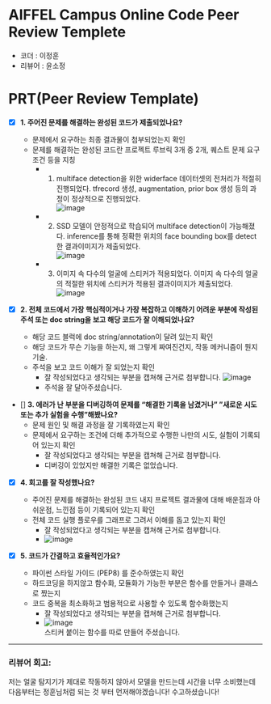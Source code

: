# AIFFEL Campus Online Code Peer Review Templete
- 코더 : 이정훈
- 리뷰어 : 윤소정


# PRT(Peer Review Template)
- [X]  **1. 주어진 문제를 해결하는 완성된 코드가 제출되었나요?**
    - 문제에서 요구하는 최종 결과물이 첨부되었는지 확인
    - 문제를 해결하는 완성된 코드란 프로젝트 루브릭 3개 중 2개, 
    퀘스트 문제 요구조건 등을 지칭
        - 1. multiface detection을 위한 widerface 데이터셋의 전처리가 적절히 진행되었다.	tfrecord 생성, augmentation, prior box 생성 등의 과정이 정상적으로 진행되었다.
      <br>![image](https://github.com/coronarita1991/AIFFEL_RESEARCH_STUDY/assets/104029654/62fd59ec-fb5a-457e-98e0-a1040e5a019e)<br>

        - 2. SSD 모델이 안정적으로 학습되어 multiface detection이 가능해졌다.	inference를 통해 정확한 위치의 face bounding box를 detect한 결과이미지가 제출되었다. <br> ![image](https://github.com/coronarita1991/AIFFEL_RESEARCH_STUDY/assets/104029654/dc46ac4f-8160-4776-a03c-56360c95987a)<br>

        - 3. 이미지 속 다수의 얼굴에 스티커가 적용되었다.	이미지 속 다수의 얼굴의 적절한 위치에 스티커가 적용된 결과이미지가 제출되었다.<br>
        ![image](https://github.com/coronarita1991/AIFFEL_RESEARCH_STUDY/assets/104029654/58323335-01bc-4d3d-97ec-8c96a035ee49)<br>

    
- [X]  **2. 전체 코드에서 가장 핵심적이거나 가장 복잡하고 이해하기 어려운 부분에 작성된 
주석 또는 doc string을 보고 해당 코드가 잘 이해되었나요?**
    - 해당 코드 블럭에 doc string/annotation이 달려 있는지 확인
    - 해당 코드가 무슨 기능을 하는지, 왜 그렇게 짜여진건지, 작동 메커니즘이 뭔지 기술.
    - 주석을 보고 코드 이해가 잘 되었는지 확인
        - 잘 작성되었다고 생각되는 부분을 캡쳐해 근거로 첨부합니다.
        ![image](https://github.com/coronarita1991/AIFFEL_RESEARCH_STUDY/assets/104029654/a85b4516-0053-41e0-b112-15f11b2394e1)
        - 주석을 잘 달아주셨습니다.
          
- []  **3. 에러가 난 부분을 디버깅하여 문제를 “해결한 기록을 남겼거나” 
”새로운 시도 또는 추가 실험을 수행”해봤나요?**
    - 문제 원인 및 해결 과정을 잘 기록하였는지 확인
    - 문제에서 요구하는 조건에 더해 추가적으로 수행한 나만의 시도, 
    실험이 기록되어 있는지 확인
        - 잘 작성되었다고 생각되는 부분을 캡쳐해 근거로 첨부합니다.
        - 디버깅이 있었지만 해결한 기록은 없었습니다.
        
- [X]  **4. 회고를 잘 작성했나요?**
    - 주어진 문제를 해결하는 완성된 코드 내지 프로젝트 결과물에 대해
    배운점과 아쉬운점, 느낀점 등이 기록되어 있는지 확인
    - 전체 코드 실행 플로우를 그래프로 그려서 이해를 돕고 있는지 확인
        - 잘 작성되었다고 생각되는 부분을 캡쳐해 근거로 첨부합니다.
        - ![image](https://github.com/coronarita1991/AIFFEL_RESEARCH_STUDY/assets/104029654/aecd5215-de9e-436b-a4c2-b575f395b555) <br>
        

        
- [X]  **5. 코드가 간결하고 효율적인가요?**
    - 파이썬 스타일 가이드 (PEP8) 를 준수하였는지 확인
    - 하드코딩을 하지않고 함수화, 모듈화가 가능한 부분은 함수를 만들거나 클래스로 짰는지
    - 코드 중복을 최소화하고 범용적으로 사용할 수 있도록 함수화했는지
        - 잘 작성되었다고 생각되는 부분을 캡쳐해 근거로 첨부합니다.
        - ![image](https://github.com/coronarita1991/AIFFEL_RESEARCH_STUDY/assets/104029654/c797f1bd-0751-425e-bd23-616a7645cd70) <br> 스티커 붙이는 함수를 따로 만들어 주셨습니다.



_________________________________________________________________
### 리뷰어 회고:
저는 얼굴 탐지기가 제대로 작동하지 않아서 모델을 만드는데 시간을 너무 소비했는데 다음부터는 정훈님처럼 되는 것 부터 먼저해야겠습니다! 수고하셨습니다!

